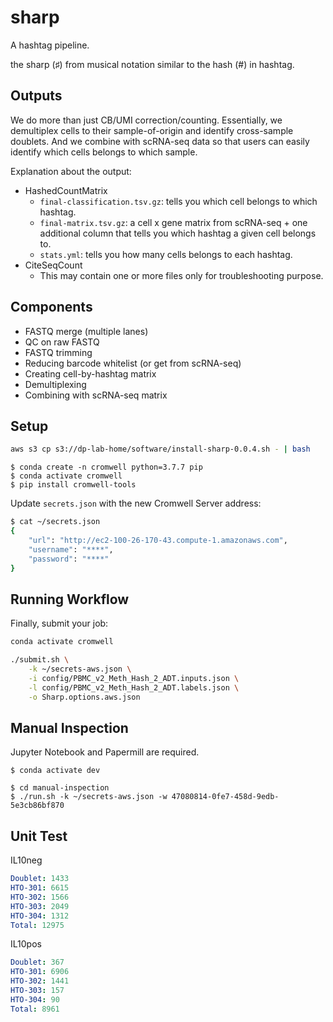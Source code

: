 # sharp

A hashtag pipeline.

the sharp (♯) from musical notation similar to the hash (#) in hashtag.

## Outputs

We do more than just CB/UMI correction/counting. Essentially, we demultiplex cells to their sample-of-origin and identify cross-sample doublets. And we combine with scRNA-seq data so that users can easily identify which cells belongs to which sample.

Explanation about the output:

- HashedCountMatrix
  - `final-classification.tsv.gz`: tells you which cell belongs to which hashtag.
  - `final-matrix.tsv.gz`: a cell x gene matrix from scRNA-seq + one additional column that tells you which hashtag a given cell belongs to.
  - `stats.yml`: tells you how many cells belongs to each hashtag.
- CiteSeqCount
  - This may contain one or more files only for troubleshooting purpose.

## Components

- FASTQ merge (multiple lanes)
- QC on raw FASTQ
- FASTQ trimming
- Reducing barcode whitelist (or get from scRNA-seq)
- Creating cell-by-hashtag matrix
- Demultiplexing
- Combining with scRNA-seq matrix

## Setup

```bash
aws s3 cp s3://dp-lab-home/software/install-sharp-0.0.4.sh - | bash
```

```
$ conda create -n cromwell python=3.7.7 pip
$ conda activate cromwell
$ pip install cromwell-tools
```

Update `secrets.json` with the new Cromwell Server address:

```bash
$ cat ~/secrets.json
{
    "url": "http://ec2-100-26-170-43.compute-1.amazonaws.com",
    "username": "****",
    "password": "****"
}
```

## Running Workflow

Finally, submit your job:

```bash
conda activate cromwell

./submit.sh \
    -k ~/secrets-aws.json \
    -i config/PBMC_v2_Meth_Hash_2_ADT.inputs.json \
    -l config/PBMC_v2_Meth_Hash_2_ADT.labels.json \
    -o Sharp.options.aws.json
```

## Manual Inspection

Jupyter Notebook and Papermill are required.

```
$ conda activate dev

$ cd manual-inspection
$ ./run.sh -k ~/secrets-aws.json -w 47080814-0fe7-458d-9edb-5e3cb86bf870
```

## Unit Test

IL10neg

```yaml
Doublet: 1433
HTO-301: 6615
HTO-302: 1566
HTO-303: 2049
HTO-304: 1312
Total: 12975
```

IL10pos

```yaml
Doublet: 367
HTO-301: 6906
HTO-302: 1441
HTO-303: 157
HTO-304: 90
Total: 8961
```
